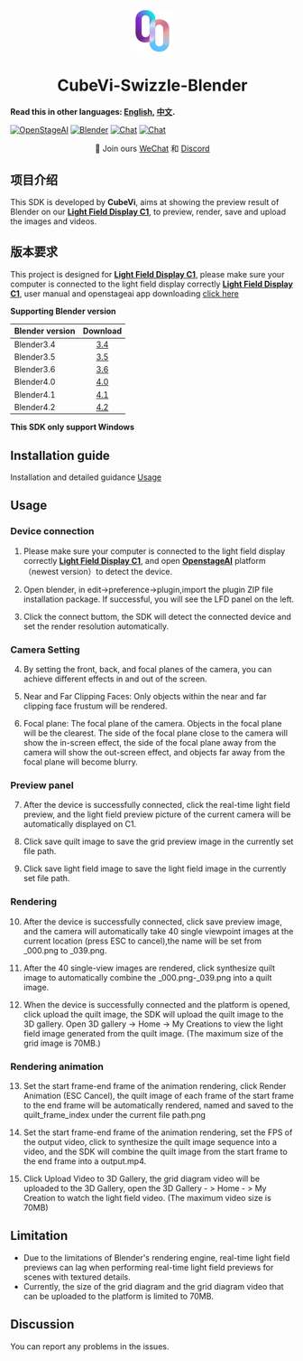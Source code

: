 <h4 align="center">
  <img src="doc/doc/src/512x512.png" alt="openstageAI logo" style="width:15%; ">
  
<h1 align="center">CubeVi-Swizzle-Blender</h1>

</h3>

**Read this in other languages: [English](README.md), [中文](README_zh.md).**


[![OpenStageAI](https://img.shields.io/badge/OpenStageAI-web-blue)](https://www.openstageai.com/)
[![Blender](https://img.shields.io/badge/Blender-download-red)](https://www.blender.org/download/)
[![Chat](https://img.shields.io/badge/chat-discord-blue)](https://discord.gg/kAucVzbvQM)
[![Chat](https://img.shields.io/badge/chat-Wechat-yellow)](TODO)
 <!-- this badge is too long, please place it in the last one to make it pretty --> 

<p align="center">
    👋 Join ours <a href="TODO" target="_blank">WeChat</a> 和 <a href="https://discord.gg/kAucVzbvQM" target="_blank">Discord</a> 
</p>

## 项目介绍
This SDK is developed by **CubeVi**, aims at showing the preview result of Blender on our [**Light Field Display C1**](https://www.openstageai.com/companion1), to preview, render, save and upload the images and videos.



## 版本要求

This project is designed for [**Light Field Display C1**](https://www.openstageai.com/companion1), please make sure your computer is connected to the light field display correctly [**Light Field Display C1**](https://www.openstageai.com/companion1), user manual and openstageai app downloading [click here](https://www.openstageai.com/download)

**Supporting Blender version**

| Blender version | Download |
| :--- | :---: | 
| Blender3.4 | [3.4](https://download.blender.org/release/Blender3.4/) | 
| Blender3.5 | [3.5](https://download.blender.org/release/Blender3.5/) | 
| Blender3.6 | [3.6](https://download.blender.org/release/Blender3.6/) | 
| Blender4.0 | [4.0](https://download.blender.org/release/Blender4.0/) | 
| Blender4.1 | [4.1](https://download.blender.org/release/Blender4.1/) | 
| Blender4.2 | [4.2](https://download.blender.org/release/Blender4.2/) | 

**This SDK only support Windows**

## Installation guide

Installation and detailed guidance [Usage](doc/doc/usage.md)

## Usage

### Device connection

1. Please make sure your computer is connected to the light field display correctly [**Light Field Display C1**](https://www.openstageai.com/companion1), and open [**OpenstageAI**](https://www.openstageai.com/download) platform（newest version）to detect the device.
    
2. Open blender, in edit->preference->plugin,import the plugin ZIP file installation package. If successful, you will see the LFD panel on the left.
    
3. Click the connect buttom, the SDK will detect the connected device and set the render resolution automatically.

### Camera Setting

4. By setting the front, back, and focal planes of the camera, you can achieve different effects in and out of the screen.

5. Near and Far Clipping Faces: Only objects within the near and far clipping face frustum will be rendered.

6. Focal plane: The focal plane of the camera. Objects in the focal plane will be the clearest. The side of the focal plane close to the camera will show the in-screen effect, the side of the focal plane away from the camera will show the out-screen effect, and objects far away from the focal plane will become blurry.



### Preview panel

7. After the device is successfully connected, click the real-time light field preview, and the light field preview picture of the current camera will be automatically displayed on C1.

8. Click save quilt image to save the grid preview image in the currently set file path.

9. Click save light field image to save the light field image in the currently set file path.

### Rendering

 10. After the device is successfully connected, click save preview image, and the camera will automatically take 40 single viewpoint images at the current location (press ESC to cancel),the name will be set from _000.png to _039.png.

 11. After the 40 single-view images are rendered, click synthesize quilt image to automatically combine the _000.png-_039.png into a quilt image.

 12. When the device is successfully connected and the platform is opened, click upload the quilt image, the SDK will upload the quilt image to the 3D gallery. Open 3D gallery -> Home -> My Creations to view the light field image generated from the quilt image. (The maximum size of the grid image is 70MB.)

### Rendering animation

 13. Set the start frame-end frame of the animation rendering, click Render Animation (ESC Cancel), the quilt image of each frame of the start frame to the end frame will be automatically rendered, named and saved to the quilt_frame_index under the current file path.png

 14. Set the start frame-end frame of the animation rendering, set the FPS of the output video, click to synthesize the quilt image sequence into a video, and the SDK will combine the quilt image from the start frame to the end frame into a output.mp4.

 15. Click Upload Video to 3D Gallery, the grid diagram video will be uploaded to the 3D Gallery, open the 3D Gallery - > Home - > My Creation to watch the light field video. (The maximum video size is 70MB)



## Limitation

- Due to the limitations of Blender's rendering engine, real-time light field previews can lag when performing real-time light field previews for scenes with textured details.
- Currently, the size of the grid diagram and the grid diagram video that can be uploaded to the platform is limited to 70MB.

## Discussion

You can report any problems in the issues.





